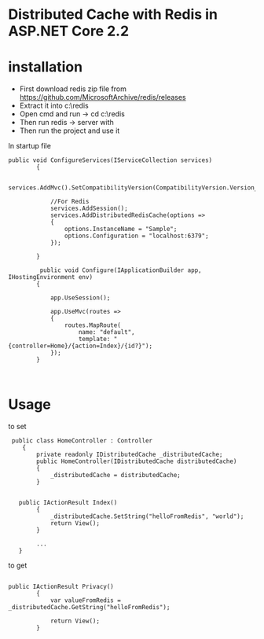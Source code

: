 # Distributed Cache with Redis in ASP.NET Core 2.2

# installation

* First download redis zip file from https://github.com/MicrosoftArchive/redis/releases
* Extract it into c:\redis
* Open cmd and run -> cd c:\redis
* Then run redis   -> server with
* Then run the project and use it 


In startup file 

```
public void ConfigureServices(IServiceCollection services)
        {
            
            services.AddMvc().SetCompatibilityVersion(CompatibilityVersion.Version_2_2);

            //For Redis
            services.AddSession();
            services.AddDistributedRedisCache(options =>
            {
                options.InstanceName = "Sample";
                options.Configuration = "localhost:6379";
            });

        }
        
         public void Configure(IApplicationBuilder app, IHostingEnvironment env)
        {

            app.UseSession();

            app.UseMvc(routes =>
            {
                routes.MapRoute(
                    name: "default",
                    template: "{controller=Home}/{action=Index}/{id?}");
            });
        }
        
        
```


# Usage

to set 

```
 public class HomeController : Controller
    {
        private readonly IDistributedCache _distributedCache;
        public HomeController(IDistributedCache distributedCache)
        {
            _distributedCache = distributedCache;
        }

   
   public IActionResult Index()
        {
            _distributedCache.SetString("helloFromRedis", "world");
            return View();
        }
        
        ...
   }
```


to get 


```

public IActionResult Privacy()
        {
            var valueFromRedis = _distributedCache.GetString("helloFromRedis");

            return View();
        }
        
```


